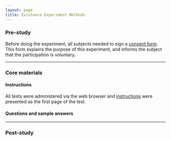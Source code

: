```yaml
---
layout: page
title: Existence Experiment Methods
---
```


### Pre-study

Before doing the experiment, all subjects needed to sign a [consent form](). This form explains the purpose of this experiment, and informs the subject that the participation is voluntary.

---

### Core materials

#### Instructions

All tests were administered via the web browser and [instructions]() were presented as the first page of the test.

#### Questions and sample answers

---

### Post-study

